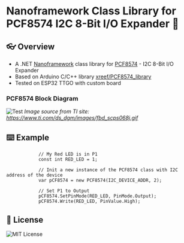# Nanoframework Class Library for PCF8574 I2C 8-Bit I/O Expander :electric_plug:	

## :eyeglasses: Overview

* A .NET [Nanoframework](https://www.nanoframework.net/) class library for [PCF8574](https://www.ti.com//lit/ds/symlink/pcf8574.pdf) - I2C 8-Bit I/O Expander
* Based on Arduino C/C++ library [xreef/PCF8574_library](https://github.com/xreef/PCF8574_library)
* Tested on ESP32 TTGO with custom board

### PCF8574 Block Diagram

![Test](https://www.ti.com/ds_dgm/images/fbd_scps068j.gif)
_Image source from TI site: https://www.ti.com/ds_dgm/images/fbd_scps068j.gif_

## :keyboard: Example

```CSharp
            // My Red LED is in P1
            const int RED_LED = 1;

            // Init a new instance of the PCF8574 class with I2C address of the device
            var pCF8574 = new PCF8574(I2C_DEVICE_ADDR, 2);

            // Set P1 to Output
            pCF8574.SetPinMode(RED_LED, PinMode.Output);
            pCF8574.Write(RED_LED, PinValue.High);
```

## :scroll: License
![MIT License](https://img.shields.io/badge/license-MIT-green)
